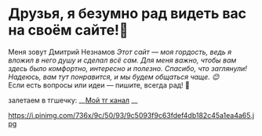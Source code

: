 # Друзья, я безумно рад видеть вас на своём сайте!💙 
Меня зовут Дмитрий Незнамов
*Этот сайт — моя гордость, ведь я вложил в него душу и сделал всё сам. Для меня важно, чтобы вам здесь было комфортно, интересно и полезно. Спасибо, что заглянули! Надеюсь, вам тут понравится, и мы будем общаться чаще. 😊*  
Если есть вопросы или идеи — пишите, всегда рад! 🚀  

залетаем в тгшечку: __[Мой тг канал](https://t.me/dmneznamov "НАЖМИТЕ СЮДАААА") __

https://i.pinimg.com/736x/9c/50/93/9c5093f9c63fdef4db182c45a1ea4a65.jpg
